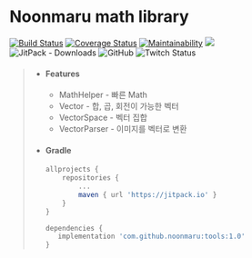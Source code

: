 # Noonmaru math library
[![Build Status](https://travis-ci.org/noonmaru/math.svg?branch=master)](https://travis-ci.org/noonmaru/math)
[![Coverage Status](https://coveralls.io/repos/github/noonmaru/math/badge.svg?branch=master)](https://coveralls.io/github/noonmaru/math?branch=master)
[![Maintainability](https://api.codeclimate.com/v1/badges/5abbae229dbcd797e9ce/maintainability)](https://codeclimate.com/github/noonmaru/math/maintainability)
[![](https://jitpack.io/v/noonmaru/math.svg)](https://jitpack.io/#noonmaru/math)
![JitPack - Downloads](https://img.shields.io/jitpack/dm/github/noonmaru/math)
![GitHub](https://img.shields.io/github/license/noonmaru/math)
![Twitch Status](https://img.shields.io/twitch/status/hptgrm)

> * #### Features
>   * MathHelper - 빠른 Math
>   * Vector - 합, 곱, 회전이 가능한 벡터
>   * VectorSpace - 벡터 집합
>   * VectorParser - 이미지를 벡터로 변환
> * #### Gradle
>   ```groovy
>   allprojects {
> 	    repositories {
>           ...
>  	    	maven { url 'https://jitpack.io' }
>  	    }
>  	}
>   ```
>   ```groovy
>   dependencies {
>      implementation 'com.github.noonmaru:tools:1.0'
>   }
>   ```